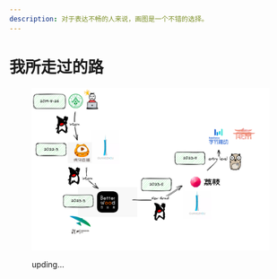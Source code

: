 ```yaml
---
description: 对于表达不畅的人来说，画图是一个不错的选择。
---
```


# 我所走过的路

<figure><img src="../../.gitbook/assets/image.png" alt=""><figcaption><p>upding...</p></figcaption></figure>
